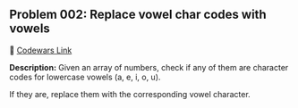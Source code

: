 ## Problem 002: Replace vowel char codes with vowels

🔗 [Codewars Link](https://www.codewars.com/kata/57cfdf34902f6ba3d300001e)

**Description:**
Given an array of numbers, check if any of them are character codes for lowercase vowels (a, e, i, o, u).

If they are, replace them with the corresponding vowel character.


